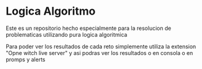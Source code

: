 # Logica Algoritmo

Este es un repositorio hecho especialmente para la resolucion de problematicas utilizando pura logica algoritmica

Para poder ver los resultados de cada reto simplemente utiliza la extension "Opne witch live server" y asi podras ver los resultados o en consola o en promps y alerts
